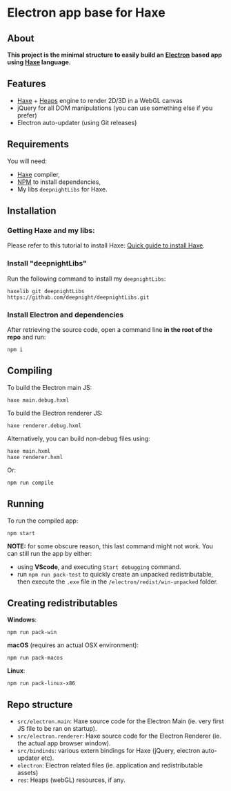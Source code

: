 # Electron app base for Haxe

## About

**This project is the minimal structure to easily build an [Electron](https://www.electronjs.org/) based app using [Haxe](https://haxe.org) language.**

## Features
 - [Haxe](https://haxe.org) + [Heaps](https://heaps.io) engine to render 2D/3D in a WebGL canvas
 - jQuery for all DOM manipulations (you can use something else if you prefer)
 - Electron auto-updater (using Git releases)

## Requirements

You will need:
 - [Haxe](https://haxe.org) compiler,
 - [NPM](https://www.npmjs.com/) to install dependencies,
 - My libs `deepnightLibs` for Haxe.

## Installation

### Getting Haxe and my libs:

Please refer to this tutorial to install Haxe: [Quick guide to install Haxe](https://deepnight.net/tutorial/a-quick-guide-to-installing-haxe/).

### Install "deepnightLibs"

Run the following command to install my `deepnightLibs`:
```
haxelib git deepnightLibs https://github.com/deepnight/deepnightLibs.git
```

### Install Electron and dependencies

After retrieving the source code, open a command line **in the root of the repo** and run:

```
npm i
```

## Compiling

To build the Electron main JS:
```
haxe main.debug.hxml
```

To build the Electron renderer JS:
```
haxe renderer.debug.hxml
```

Alternatively, you can build non-debug files using:
```
haxe main.hxml
haxe renderer.hxml
```
Or:
```
npm run compile
```

## Running

To run the compiled app:
```
npm start
```
**NOTE:** for some obscure reason, this last command might not work. You can still run the app by either:
 - using **VScode**, and executing `Start debugging` command.
 - run `npm run pack-test` to quickly create an unpacked redistributable, then execute the `.exe` file in the `/electron/redist/win-unpacked` folder.

## Creating redistributables

**Windows**:
```
npm run pack-win
```

**macOS** (requires an actual OSX environment):
```
npm run pack-macos
```

**Linux**:
```
npm run pack-linux-x86
```


## Repo structure
- `src/electron.main`: Haxe source code for the Electron Main (ie. very first JS file to be ran on startup).
- `src/electron.renderer`: Haxe source code for the Electron Renderer (ie. the actual app browser window).
- `src/bindinds`: various extern bindings for Haxe (jQuery, electron auto-updater etc).
- `electron`: Electron related files (ie. application and redistributable assets)
- `res`: Heaps (webGL) resources, if any.